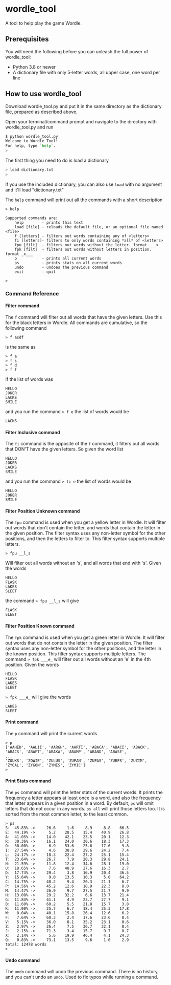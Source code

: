# wordle_tool
A tool to help play the game Wordle.

## Prerequisites
You will need the following before you can unleash the full power of wordle_tool:
- Python 3.8 or newer
- A dictionary file with only 5-letter words, all upper case, one word per line

## How to use wordle_tool

Download wordle_tool.py and put it in the same directory as the dictionary file, prepared as described above.

Open your terminal/command prompt and navigate to the directory with wordle_tool.py and run
```sh
$ python wordle_tool.py
Welcome to Wordle Tool!
For help, type `help`.
>
```

The first thing you need to do is load a dictionary
```sh
> load dictionary.txt
> 
```
If you use the included dictionary, you can also use `load` with no argument and it'll load "dictionary.txt"

The `help` command will print out all the commands with a short description
```
> help

Supported commands are:
    help        - prints this text
    load [file] - reloads the default file, or an optional file named <file>
    f [letters] - filters out words containing any of <letters>
    fi [letters]- filters to only words containing *all* of <letters>
    fpu [filt]  - filters out words without the letter. format ___x_
    fpk [filt]  - filters out words without letters in position. format _x___
    p           - prints all current words
    ps          - prints stats on all current words
    undo        - undoes the previous command
    exit        - quit

>
```
### Command Reference
#### Filter command
The `f` command will filter out all words that have the given letters. Use this for the black letters in Wordle.  All commands are cumulative, so the following command
```
> f asdf
```
is the same as
```
> f a
> f s
> f d
> f f
```

If the list of words was
```
HELLO
JOKER
LACKS
SMILE
```
and you run the command `> f e`
the list of words would be 
```
LACKS
```

#### Filter Inclusive command
The `fi` command is the opposite of the `f` command, it filters out all words that DON'T have the given letters. So given the word list
```
HELLO
JOKER
LACKS
SMILE
```
and you run the command `> fi e`
the list of words would be
```
HELLO
JOKER
SMILE
```

#### Filter Position Unknown command
The `fpu` command is used when you get a yellow letter in Wordle. It will filter out words that don't contain the letter, and words that contain the letter in the given position.
The filter syntax uses any non-letter symbol for the other positions, and then the letters to filter to. This filter syntax supports multiple letters.
```
> fpu __l_s
```
Will filter out all words without an 's', and all words that end with 's'.
Given the words
```
HELLO
FLASK
LAKES
SLEET
```
the command `> fpu __l_s` will give
```
FLASK
SLEET
```

#### Filter Position Known command
The `fpk` command is used when you get a green letter in Wordle.  It will filter out words that do not contain the letter in the given position.
The filter syntax uses any non-letter symbol for the other positions, and the letter in the known position. This filter syntax supports multiple letters.
The command `> fpk ___e_` will filter out all words without an 'e' in the 4th position.
Given the words
```
HELLO
FLASK
LAKES
SLEET
```
`> fpk ___e_` will give the words
```
LAKES
SLEET
```

#### Print command
The `p` command will print the current words
```
> p
['AAHED', 'AALII', 'AARGH', 'AARTI', 'ABACA', 'ABACI', 'ABACK', 'ABACS', 'ABAFT', 'ABAKA', 'ABAMP', 'ABAND', 'ABASE',
...
'ZOUKS', 'ZOWIE', 'ZULUS', 'ZUPAN', 'ZUPAS', 'ZURFS', 'ZUZIM', 'ZYGAL', 'ZYGON', 'ZYMES', 'ZYMIC']
>
```

#### Print Stats command
The `ps` command will print the letter stats of the current words. It prints the frequency a letter appears at least once is a word, and also the frequency that letter appears in a given position in a word. By default, `ps` will omit letters that do not occur in any words. `ps all` will print those letters too.
It is sorted from the most common letter, to the least common.
```
> ps
S:  45.83% ->     26.6     1.6     8.9     8.8    66.5
E:  44.19% ->      5.2    28.5    15.4    40.9    26.8
A:  41.05% ->     14.0    42.1    23.5    20.1    12.3
R:  30.36% ->     16.1    24.0    30.6    18.3    17.3
O:  30.00% ->      6.9    53.6    25.6    17.6     9.8
I:  27.54% ->      4.6    38.8    29.6    24.2     7.4
L:  24.17% ->     18.3    22.4    27.2    25.1    15.4
T:  23.64% ->     26.7     7.9    20.3    29.8    24.1
N:  21.59% ->     11.8    12.4    34.6    28.1    19.0
U:  18.65% ->      7.6    48.9    27.6    16.3     2.7
D:  17.74% ->     29.4     3.8    16.9    20.4    36.5
Y:  15.64% ->      9.0    13.5    10.3     5.0    64.2
C:  14.75% ->     48.2     9.4    20.3    21.1     6.7
P:  14.56% ->     45.2    12.6    18.9    22.3     8.0
M:  14.47% ->     36.9     9.7    27.5    21.7     9.9
H:  13.08% ->     29.2    32.2     6.6    13.7    21.4
G:  11.84% ->     41.1     4.9    23.7    27.7     9.1
B:  11.60% ->     60.2     5.5    21.8    15.7     3.8
K:  11.00% ->     25.7     6.7    18.4    35.3    17.8
W:   8.04% ->     40.1    15.8    26.4    12.6     6.2
F:   7.64% ->     60.3     2.4    17.6    23.6     8.4
V:   5.15% ->     36.0     8.1    35.2    23.1     0.6
Z:   2.97% ->     26.4     7.5    36.7    32.1     8.4
J:   2.15% ->     71.3     3.4    15.7     9.7     0.7
X:   2.14% ->      5.6    19.9    46.4     4.1    24.3
Q:   0.83% ->     73.1    13.5     9.6     1.0     2.9
total: 12478 words
>
```

#### Undo command
The `undo` command will undo the previous command. There is no history, and you can't undo an `undo`. Used to fix typos while running a command.
